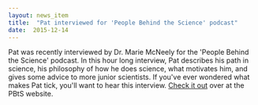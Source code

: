 ```yaml
---
layout: news_item
title:  "Pat interviewed for 'People Behind the Science' podcast"
date:  2015-12-14
---
```


Pat was recently interviewed by Dr. Marie McNeely for the 'People Behind the Science' podcast. In this hour long interview, Pat describes his path in science, his philosophy of how he does science, what motivates him, and gives some advice to more junior scientists. If you've ever wondered what makes Pat tick, you'll want to hear this interview. <a href="http://www.peoplebehindthescience.com/dr-patrick-schloss/">Check it out</a> over at the PBtS website.
